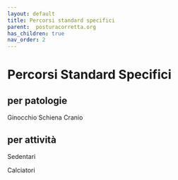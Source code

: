 ```yaml
---
layout: default
title: Percorsi standard specifici
parent:  posturacorretta.org
has_children: true
nav_order: 2
---
```



# Percorsi Standard Specifici


## per patologie
Ginocchio Schiena
Cranio

## per attività
Sedentari

Calciatori


